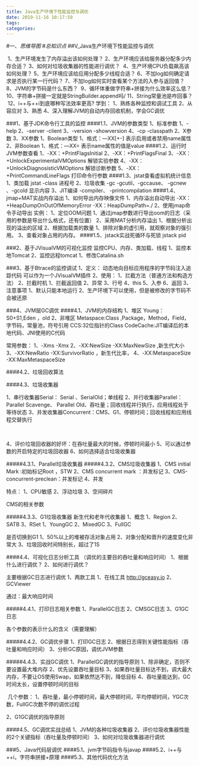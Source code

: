 ```yaml
---
title: Java生产环境下性能监控与调优
date: 2019-11-16 10:17:59
tags: 
categories: 
---
```

#一、*思维导图*
#*总知识点*
##V_Java生产环境下性能监控与调优

​	1、生产环境发生了内存溢出该如何处理？
​	2、生产环境应该给服务器分配多少内存合适？
​	3、如何对垃圾收集器的性能进行调优？
​	4、生产环境CPU负载飙高该如何处理？
​	5、生产环境应该给应用分配多少线程合适？
​	6、不加log如何确定请求是否执行某一行代码？
​	7、不加log如何实时查看某个方法的入参与返回值？
​	8、JVM的字节码是什么东西？
​	9、循环体重做字符串+拼接为什么效率这么低？
​	10、字符串+拼接一定就是StringBuilder.append吗/
​	11、String常量池是咋回事？
​	12、i++与++i到底哪种写法效率更高?
学到：
1、熟练各种监控和调试工具
2、从容应对
3、熟悉
4、深入理解JVM的自动内存回收机制，学会GC调优

###1、基于JDK命令行工具的监控
####1.1、JVM的参数类型
	1、标准参数
		1、-help
		2、-server -client
		3、-version -showversion
		4、-cp -classpath
	2、X参数
	3、XX参数
		1、Boolean类型
			1、格式：—XX[+-]<name> 表示启用或者禁用name属性
		2、非Boolean
			1、格式：—XX<name>=<value> 表示name属性的值是value
####1.2、运行时JVM参数查看
		1、-XX：+PrintFlagsInitial
		2、-XX：+PrintFlagsFinal
		3、-XX：+UnlockExperimentalVMOptions 解锁实验参数
		4、-XX：+UnlockDiagnosisticVMOptions 解锁诊断参数
		5、-XX：+PrintCommandLineFlags 打印命令行参数
####1.3、jstat查看虚拟机统计信息
	1、类加载
		jstat -class 进程号
	2、垃圾收集
		-gc -gcutil、-gccause、 -gcnew 、-gcold
		显示内容
	3、JIT编译
		-compiler、 -printcompilation
####1.4、jmap+MAT实战内存溢出
	1、如何导出内存映像文件
		1、内存溢出自动导出
			-XX：+HeapDumpOnOutOfMemoryError
			-XX：HeapDumpPath=./
		2、使用jmap命令手动导出
	实例：
		1、定位OOM问题
			1、通过jmap参数进行导出oom的日志（采用的参数是导出什么格式，还有位置）
			2、采用MAT分析内存溢出
				1、根据分析出现的溢出的区域
				2、根据加载类的数量
					1、排除对象的虚引用，就观察对象的强引用。
				3、查看对象占用的内存。
####1.5、jstack实战死循环与死锁
		jstack pid

###2、基于JVisualVM的可视化监控
	监控CPU、内存、类加载、线程
	1、监控本地Tomcat
	2、监控远程tomcat
		1、修改Catalina.sh
	
###3、基于Btrace的监控调试
	1、定义：
	动态地向目标应用程序的字节码注入追踪代码
	可以作为一个JVisualVM插件
	2、使用：
		1、拦截方法（普通方法和构造方法）
		2、拦截时机
			1、拦截返回值
			2、异常
			3、行号
			4、this
			5、入参
			6、返回
	3、注意事项
		1、默认只能本地运行
		2、生产环境下可以使用，但是被修改的字节码不会被还原





###4、JVM层GC调优
####4.1、JVM的内存结构
	1、堆区
		Young：S0+S1,Eden ，old
	2、非堆区
		Metaspace:Class ,Package，Method，Field，字节码，常量池，符号引用 
		CCS:32位指针的Class
		CodeCache:JIT编译后的本地代码、JNI使用的C代码

常用参数：
	1、-Xms -Xmx
	2、-XX:NewSize -XX:MaxNewSize  ,新生代大小
	3、-XX:NewRatio -XX:SurvivorRatio ，新生代比率，
	4、-XX:MetaspaceSize -XX:MaxMetaspaceSize

####4.2、垃圾回收算法
	
####4.3、垃圾收集器
	

1、串行收集器Serial： Serial 、SerialOld；单线程
2、并行收集器Parallel：Parallel Scavenge、 Parallel Old、吞吐量；回收线程并行执行，应用线程处于等待状态
3、并发收集器Concurrent：CMS、G1、停顿时间；回收线程和应用线程交替执行


​	

4、评价垃圾回收器的好坏：在吞吐量最大的时候，停顿时间最小
5、可以通过参数的开启特定的垃圾回收器
6、如何选择适合垃圾收集器

#####4.3.1、Parallel垃圾收集器
#####4.3.2、CMS垃圾收集器
	1、CMS initial Mark :初始标记Root ，STW
	2、CMS concurrent mark ：并发标记
	3、CMS-concurrent-preclean：并发标记
	4、并发

特点：
	1、CPU敏感
	2、浮动垃圾
	3、空间碎片

CMS的相关参数

#####4.3.3、G1垃圾收集器
	新生代和老年代收集器
	1、概念
		1、Region
		2、SATB
		3、RSet
	1、YoungGC
	2、MixedGC
	3、FullGC
	

是否切换到G1
1、50%以上的堆被存活对象占用
2、对象分配和晋升的速度变化非常大
3、垃圾回收时间特别长，超过了1S

####4.4、可视化日志分析工具
	（调优的主要目的吞吐量和响应时间）
	1、根据什么进行调优？
	2、如何进行调优？



主要根据GC日志进行调优
1、两款工具
	1、在线工具 http://gceasy.io
	2、GCViewer

通过：最大响应时间

#####4.4.1、打印日志相关参数
	1、ParallelGC日志
	2、CMSGC日志
	3、G1GC日志
	

各个参数的表示什么的含义（需要理解）


#####4.4.2、GC调优步骤
	1、打印GC日志
	2、根据日志得到关键性能指标（吞吐量和响应时间）
	3、分析GC原因，调优JVM参数

#####4.4.3、实战GC调优
	1、ParallelGC调优的指导原则
		1、除非确定，否则不要设置最大堆内存
		2、优先设置吞吐量目标
		3、如果吞吐量目标达不到，调大最大内存，不要让OS使用Swap，如果依然达不到，降低目标
		4、吞吐量能达到，GC时间太长，设置停顿时间的目标

​	几个参数：
​	1、吞吐量，最小停顿时间，最大停顿时间，平均停顿时间，YGC次数，FullGC次数
​		不停的调优过程

2、G1GC调优的指导原则

####4.5、GC调优实战总结
	1、JVM的各种垃圾收集器
	2、评价垃圾收集器性能的2个关键指标（吞吐量及停顿时间）
	3、如何对垃圾收集器进行调优
	
###5、Java代码层调优
####5.1、jvm字节码指令与javap
####5.2、i++与++i，字符串拼接+原理
####5.3、其他代码优化方法